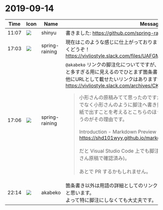 # 2019-09-14

|Time|Icon|Name|Message|
|---|---|---|---|
|11:07|![](https://avatars.slack-edge.com/2018-04-27/354445776386_e258f5ed5ba887b08668_72.jpg)|shinyu|書きました: <https://github.com/spring-raining/tbf07-draft/pull/4/files>|
|17:03|![](https://secure.gravatar.com/avatar/1ac180f0868137292905c311b5fff781.jpg?s=72&d=https%3A%2F%2Fa.slack-edge.com%2Fdf10d%2Fimg%2Favatars%2Fava_0021-72.png)|spring-raining|現在はこのような感じに仕上がっております。修正希望がありましたら遠慮なくどうぞ！<br>https://vivliostyle.slack.com/files/UAFGMSJJK/FN61MQZU1/index.pdf|
|17:06|![](https://secure.gravatar.com/avatar/1ac180f0868137292905c311b5fff781.jpg?s=72&d=https%3A%2F%2Fa.slack-edge.com%2Fdf10d%2Fimg%2Favatars%2Fava_0021-72.png)|spring-raining|`@akabeko` リンクの脚注化についてですが、全てのリンクを脚注にしてしまうと多すぎる用に見えるのでひとまず箇条書きのところだけにとどめています。他にURLとして載せたいリンクはありますか？ <https://vivliostyle.slack.com/archives/CKK795STV/p1568078996063000><br><blockquote>小形さんの原稿みてて思ったのですが、私の原稿もリンク部分を通常のでなく小形さんのように脚注へ書き換えようと思います。<br>紙で出すことを考えるとこちらのほうが URL を併記できてよい、というのがその理由です。<br><br>Introduction - Markdown Preview Enhanced<br><https://shd101wyy.github.io/markdown-preview-enhanced/#/><br><br>だと Visual Studio Code 上でも脚注付きでプレビューできました (小形さん原稿で確認済み)。<br><br>あとで PR するかもしれません。</blockquote>|
|22:14|![](https://avatars.slack-edge.com/2019-05-15/624511073651_25909952cd7a069ceed2_72.png)|akabeko|箇条書き以外は用語の詳細としてのリンクですので、URL がなくとも通じると思います。<br>よって特に脚注にしなくても大丈夫です。|

